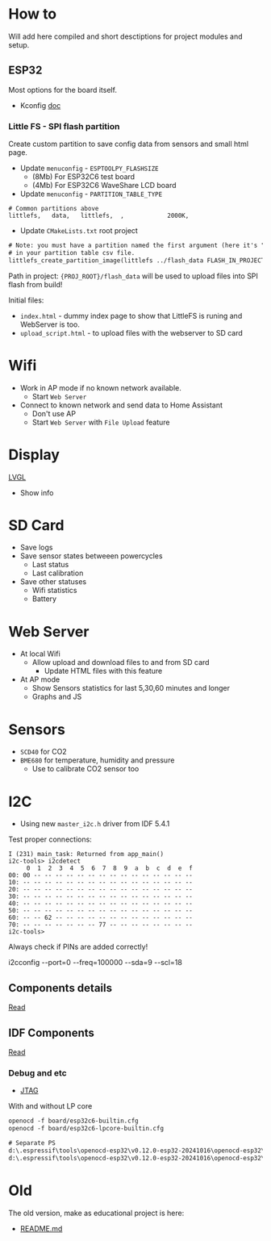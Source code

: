 # How to

Will add here compiled and short desctiptions for project modules and setup.

## ESP32

Most options for the board itself.

- Kconfig [doc](https://docs.espressif.com/projects/esp-idf-kconfig/en/latest/kconfiglib/language.html)

### Little FS - SPI flash partition

Create custom partition to save config data from sensors and small html page.

- Update `menuconfig` - `ESPTOOLPY_FLASHSIZE`
  - (8Mb) For ESP32C6 test board
  - (4Mb) For ESP32C6 WaveShare LCD board
- Update `menuconfig` - `PARTITION_TABLE_TYPE`

```csv
# Common partitions above
littlefs,   data,   littlefs,  ,            2000K,
```

- Update `CMakeLists.txt` root project


```txt
# Note: you must have a partition named the first argument (here it's "littlefs")
# in your partition table csv file.
littlefs_create_partition_image(littlefs ../flash_data FLASH_IN_PROJECT)
```

Path in project: `{PROJ_ROOT}/flash_data` will be used to upload files into SPI flash from build!

Initial files:
- `index.html` - dummy index page to show that LittleFS is runing and WebServer is too.
- `upload_script.html` - to upload files with the webserver to SD card


# Wifi

- Work in AP mode if no known network available.
  - Start `Web Server`
- Connect to known network and send data to Home Assistant
  - Don't use AP
  - Start `Web Server` with `File Upload` feature


# Display

[LVGL](../managed_components/idf_components.md)


- Show info

# SD Card

- Save logs
- Save sensor states betweeen powercycles
  - Last status
  - Last calibration
- Save other statuses
  - Wifi statistics
  - Battery

# Web Server

- At local Wifi
  - Allow upload and download files to and from SD card
    - Update HTML files with this feature
- At AP mode
  - Show Sensors statistics for last 5,30,60 minutes and longer
  - Graphs and JS

# Sensors

- `SCD40` for CO2
- `BME680` for temperature, humidity and pressure
  - Use to calibrate CO2 sensor too

# I2C

- Using new `master_i2c.h` driver from IDF 5.4.1

Test proper connections:

```log
I (231) main_task: Returned from app_main()
i2c-tools> i2cdetect
     0  1  2  3  4  5  6  7  8  9  a  b  c  d  e  f
00: 00 -- -- -- -- -- -- -- -- -- -- -- -- -- -- --
10: -- -- -- -- -- -- -- -- -- -- -- -- -- -- -- --
20: -- -- -- -- -- -- -- -- -- -- -- -- -- -- -- --
30: -- -- -- -- -- -- -- -- -- -- -- -- -- -- -- --
40: -- -- -- -- -- -- -- -- -- -- -- -- -- -- -- --
50: -- -- -- -- -- -- -- -- -- -- -- -- -- -- -- --
60: -- -- 62 -- -- -- -- -- -- -- -- -- -- -- -- -- 
70: -- -- -- -- -- -- -- 77 -- -- -- -- -- -- -- --
i2c-tools> 
```

Always check if PINs are added correctly!

i2cconfig  --port=0 --freq=100000 --sda=9 --scl=18


## Components details

[Read](components.md)

## IDF Components

[Read](../managed_components/idf_components.md)

### Debug and etc

- [JTAG](https://docs.espressif.com/projects/esp-idf/en/v5.4.1/esp32c6/api-guides/jtag-debugging/index.html)

With and without LP core

```txt
openocd -f board/esp32c6-builtin.cfg
openocd -f board/esp32c6-lpcore-builtin.cfg

# Separate PS
d:\.espressif\tools\openocd-esp32\v0.12.0-esp32-20241016\openocd-esp32\bin\openocd.exe -f board/esp32c6-builtin.cfg
d:\.espressif\tools\openocd-esp32\v0.12.0-esp32-20241016\openocd-esp32\bin\openocd.exe -f board/esp32c6-lpcore-builtin.cfg
```

# Old

The old version, make as educational project is here:
- [README.md](https://github.com/trianglesis/Air_Quality_station/blob/0f882de520a3a1b63564a4ebc3921752ade938d1/doc/README.md)